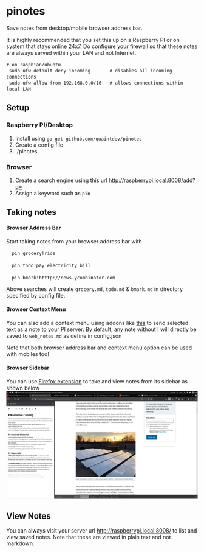 # pinotes
Save notes from desktop/mobile browser address bar. 

It is highly recommended that you set this up on a Raspberry PI or on system that stays online 24x7. Do configure your firewall so that these notes are always served within your LAN and not Internet.

```
# on raspbian/ubuntu
 sudo ufw default deny incoming       # disables all incoming connections
 sudo ufw allow from 192.168.0.0/16   # allows connections within local LAN
```

## Setup

### Raspberry PI/Desktop
1. Install using `go get github.com/quaintdev/pinotes`
2. Create a config file 
3. ./pinotes

### Browser
1. Create a search engine using this url http://raspberrypi.local:8008/add?q=
2. Assign a keyword such as `pin`

## Taking notes
#### Browser Address Bar
Start taking notes from your browser address bar with

```
  pin grocery!rice

  pin todo!pay electricity bill

  pin bmark!htttp://news.ycombinator.com

```
Above searches will create `grocery.md`, `todo.md` & `bmark.md` in directory specified by config file.  

#### Browser Context Menu
You can also add a context menu using addons like [this](https://addons.mozilla.org/en-US/firefox/addon/context-search-we/) to send selected text as a note to your PI server. By default, any note without ! will directly be saved to `web_notes.md` as define in config.json

Note that both browser address bar and context menu option can be used with mobiles too!

#### Browser Sidebar
You can use [Firefox extension](https://github.com/quaintdev/pinotes-browser-ext/) to take and view notes from its sidebar as shown below
![](https://github.com/quaintdev/pinotes-browser-ext/blob/master/screenshot.jpg)

## View Notes
You can always visit your server url http://raspberrypi.local:8008/ to list and view saved notes. Note that these are viewed in plain text and not markdown.
